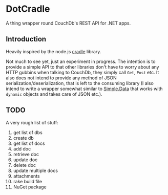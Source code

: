 DotCradle
======

A thing wrapper round CouchDb's REST API for .NET apps.

Introduction
------------

Heavily inspired by the node.js [cradle](http://cloudhead.io/cradle) library.

Not much to see yet, just an experiment in progress. The intention is to provide a simple API to that other libraries don't have to worry about any HTTP gubbins when talking to CouchDb, they simply call `Get`, `Post` etc. It also does not intend to provide any method of JSON serialization/deserialization, that is left to the consuming library (I also intend to write a wrapper somewhat similar to [Simple.Data](https://github.com/markrendle/Simple.Data) that works with `dynamic` objects and takes care of JSON etc.).

TODO
----

A very rough list of stuff:

1. get list of dbs
2. create db
3. get list of docs
4. add doc
5. retrieve doc
6. update doc
7. delete doc
8. update multiple docs
11. attachments
12. rake build file
13. NuGet package